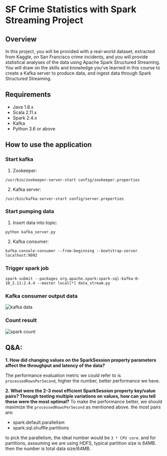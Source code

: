 # SF Crime Statistics with Spark Streaming Project

## Overview

In this project, you will be provided with a real-world dataset, extracted from Kaggle, on San Francisco crime incidents, and you will provide statistical analyses of the data using Apache Spark Structured Streaming. You will draw on the skills and knowledge you've learned in this course to create a Kafka server to produce data, and ingest data through Spark Structured Streaming.

## Requirements

* Java 1.8.x
* Scala 2.11.x
* Spark 2.4.x
* Kafka
* Python 3.6 or above

## How to use the application

### Start kafka

1. Zookeeper:

`/usr/bin/zookeeper-server-start config/zookeeper.properties`

2. Kafka server:

`/usr/bin/kafka-server-start config/server.properties`

### Start pumping data

1. Insert data into topic:

`python kafka_server.py`

2. Kafka consumer:

`kafka-console-consumer --from-beginning --bootstrap-server localhost:9092`

### Trigger spark job

`spark-submit --packages org.apache.spark:spark-sql-kafka-0-10_2.11:2.4.4 --master local[*] data_stream.py`


### Kafka consumer output data

![kafka data](https://github.com/xiaoyifan/sf-crime-statistics/blob/master/data.png)

### Count result

![spark count](https://github.com/xiaoyifan/sf-crime-statistics/blob/master/result.png)

## Q&A:

**1. How did changing values on the SparkSession property parameters affect the throughput and latency of the data?**

The performance evaluation metric we could refer to is `processedRowsPerSecond`, higher the number, better performance we have.


**2. What were the 2-3 most efficient SparkSession property key/value pairs? Through testing multiple variations on values, how can you tell these were the most optimal?**
To make the performance better, we should maximize the `processedRowsPerSecond` as mentioned above. the most pairs are: 
- spark.default.parallelism
- spark.sql.shuffle.partitions

to pick the parallelism, the ideal number would be `3 * CPU core`. and for partitions, asssuming we are using HDFS, typical partition size is 64MB. then the number is total data size/64MB.